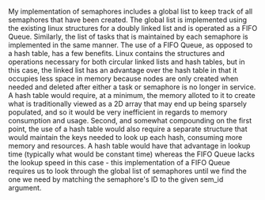 My implementation of semaphores includes a global list to keep track of all semaphores that have been created.  The global list is implemented using the existing 
linux structures for a doubly linked list and is operated as a FIFO Queue.  Similarly, the list of tasks that is maintained by each semaphore is implemented in the
same manner.  The use of a FIFO Queue, as opposed to a hash table, has a few benefits.  Linux contains the structures and operations necessary for both circular linked
lists and hash tables, but in this case, the linked list has an advantage over the hash table in that it occupies less space in memory because nodes are only created
when needed and deleted after either a task or semaphore is no longer in service.  A hash table would require, at a minimum, the memory alloted to it to create what is
traditionally viewed as a 2D array that may end up being sparsely populated, and so it would be very inefficient in regards to memory consumption and usage.  Second, 
and somewhat compounding on the first point, the use of a hash table would also require a separate structure that would maintain the keys needed to look up each hash,
consuming more memory and resources.  A hash table would have that advantage in lookup time (typically what would be constant time) whereas the FIFO Queue lacks the 
lookup speed in this case - this implementation of a FIFO Queue requires us to look through the global list of semaphores until we find the one we need by matching
the semaphore's ID to the given sem_id argument.  
